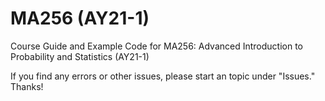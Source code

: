 # MA256 (AY21-1)
Course Guide and Example Code for MA256: Advanced Introduction to Probability and Statistics (AY21-1)

If you find any errors or other issues, please start an topic under "Issues." Thanks!
